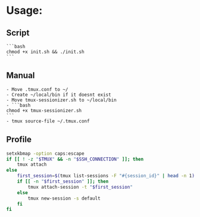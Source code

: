 # Usage:
## Script
    ```bash
    chmod +x init.sh && ./init.sh
    ```
## Manual
    - Move .tmux.conf to ~/
    - Create ~/local/bin if it doesnt exist
    - Move tmux-sessionizer.sh to ~/local/bin
    - ```bash
    chmod +x tmux-sessionizer.sh
    ```
    - tmux source-file ~/.tmux.conf

## Profile
```bash
setxkbmap -option caps:escape
if [[ ! -z "$TMUX" && -n "$SSH_CONNECTION" ]]; then
    tmux attach
else
    first_session=$(tmux list-sessions -F "#{session_id}" | head -n 1)
    if [[ -n "$first_session" ]]; then
        tmux attach-session -t "$first_session"
    else
        tmux new-session -s default
    fi
fi
```

